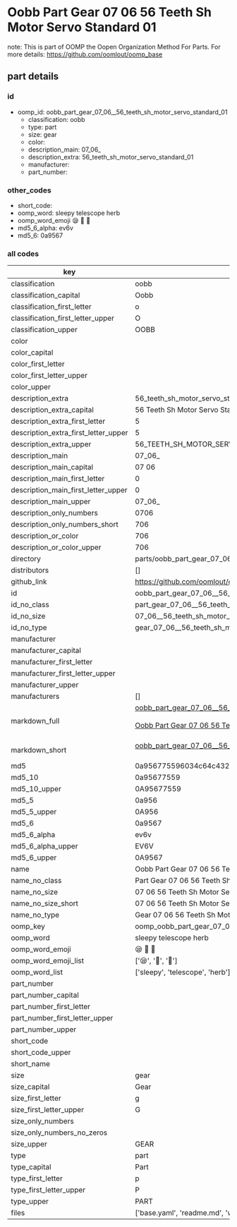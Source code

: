 # Oobb Part Gear 07 06  56 Teeth Sh Motor Servo Standard 01  

note: This is part of OOMP the Oopen Organization Method For Parts. For more details: https://github.com/oomlout/oomp_base

##  part details





### id
* oomp_id: oobb_part_gear_07_06__56_teeth_sh_motor_servo_standard_01
  * classification: oobb
  * type: part
  * size: gear
  * color: 
  * description_main: 07_06_
  * description_extra: 56_teeth_sh_motor_servo_standard_01
  * manufacturer: 
  * part_number: 

### other_codes
* short_code: 
* oomp_word: sleepy telescope herb
* oomp_word_emoji :sleepy: :telescope: :herb:
* md5_6_alpha: ev6v
* md5_6: 0a9567

### all codes 
| key | value |  
| --- | --- |  
| classification | oobb |  
| classification_capital | Oobb |  
| classification_first_letter | o |  
| classification_first_letter_upper | O |  
| classification_upper | OOBB |  
| color |  |  
| color_capital |  |  
| color_first_letter |  |  
| color_first_letter_upper |  |  
| color_upper |  |  
| description_extra | 56_teeth_sh_motor_servo_standard_01 |  
| description_extra_capital | 56 Teeth Sh Motor Servo Standard 01 |  
| description_extra_first_letter | 5 |  
| description_extra_first_letter_upper | 5 |  
| description_extra_upper | 56_TEETH_SH_MOTOR_SERVO_STANDARD_01 |  
| description_main | 07_06_ |  
| description_main_capital | 07 06  |  
| description_main_first_letter | 0 |  
| description_main_first_letter_upper | 0 |  
| description_main_upper | 07_06_ |  
| description_only_numbers | 0706 |  
| description_only_numbers_short | 706 |  
| description_or_color | 706 |  
| description_or_color_upper | 706 |  
| directory | parts/oobb_part_gear_07_06__56_teeth_sh_motor_servo_standard_01 |  
| distributors | [] |  
| github_link | https://github.com/oomlout/oomlout_oomp_part_src/tree/main/parts/oobb_part_gear_07_06__56_teeth_sh_motor_servo_standard_01/working |  
| id | oobb_part_gear_07_06__56_teeth_sh_motor_servo_standard_01 |  
| id_no_class | part_gear_07_06__56_teeth_sh_motor_servo_standard_01 |  
| id_no_size | 07_06__56_teeth_sh_motor_servo_standard_01 |  
| id_no_type | gear_07_06__56_teeth_sh_motor_servo_standard_01 |  
| manufacturer |  |  
| manufacturer_capital |  |  
| manufacturer_first_letter |  |  
| manufacturer_first_letter_upper |  |  
| manufacturer_upper |  |  
| manufacturers | [] |  
| markdown_full | [oobb_part_gear_07_06__56_teeth_sh_motor_servo_standard_01](https://github.com/oomlout/oomlout_oomp_part_src/tree/main/parts/oobb_part_gear_07_06__56_teeth_sh_motor_servo_standard_01/working)<br>[](https://github.com/oomlout/oomlout_oomp_part_src/tree/main/parts/oobb_part_gear_07_06__56_teeth_sh_motor_servo_standard_01/working)<br>[Oobb Part Gear 07 06  56 Teeth Sh Motor Servo Standard 01](https://github.com/oomlout/oomlout_oomp_part_src/tree/main/parts/oobb_part_gear_07_06__56_teeth_sh_motor_servo_standard_01/working)<br><br> |  
| markdown_short | [oobb_part_gear_07_06__56_teeth_sh_motor_servo_standard_01](https://github.com/oomlout/oomlout_oomp_part_src/tree/main/parts/oobb_part_gear_07_06__56_teeth_sh_motor_servo_standard_01/working)<br><br> |  
| md5 | 0a956775596034c64c432afd92f1ae4b |  
| md5_10 | 0a95677559 |  
| md5_10_upper | 0A95677559 |  
| md5_5 | 0a956 |  
| md5_5_upper | 0A956 |  
| md5_6 | 0a9567 |  
| md5_6_alpha | ev6v |  
| md5_6_alpha_upper | EV6V |  
| md5_6_upper | 0A9567 |  
| name | Oobb Part Gear 07 06  56 Teeth Sh Motor Servo Standard 01 |  
| name_no_class | Part Gear 07 06  56 Teeth Sh Motor Servo Standard 01 |  
| name_no_size | 07 06  56 Teeth Sh Motor Servo Standard 01 |  
| name_no_size_short | 07 06  56 Teeth Sh Motor Servo Standard 01 |  
| name_no_type | Gear 07 06  56 Teeth Sh Motor Servo Standard 01 |  
| oomp_key | oomp_oobb_part_gear_07_06__56_teeth_sh_motor_servo_standard_01 |  
| oomp_word | sleepy telescope herb |  
| oomp_word_emoji | :sleepy: :telescope: :herb: |  
| oomp_word_emoji_list | [':sleepy:', ':telescope:', ':herb:'] |  
| oomp_word_list | ['sleepy', 'telescope', 'herb'] |  
| part_number |  |  
| part_number_capital |  |  
| part_number_first_letter |  |  
| part_number_first_letter_upper |  |  
| part_number_upper |  |  
| short_code |  |  
| short_code_upper |  |  
| short_name |  |  
| size | gear |  
| size_capital | Gear |  
| size_first_letter | g |  
| size_first_letter_upper | G |  
| size_only_numbers |  |  
| size_only_numbers_no_zeros |  |  
| size_upper | GEAR |  
| type | part |  
| type_capital | Part |  
| type_first_letter | p |  
| type_first_letter_upper | P |  
| type_upper | PART |  
| files | ['base.yaml', 'readme.md', 'working.json', 'working.yaml'] |  
